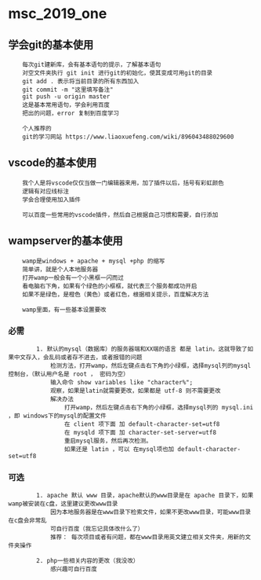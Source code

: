 # msc_2019_one

 ## 学会git的基本使用
        每次git建新库，会有基本语句的提示，了解基本语句
        对空文件夹执行 git init 进行git的初始化，使其变成可用git的目录
        git add . 表示将当前目录的所有东西加入
        git commit -m "这里填写备注"
        git push -u origin master
        这是基本常用语句，学会利用百度
        把出的问题，error 复制到百度学习
        
        个人推荐的
        git的学习网站 https://www.liaoxuefeng.com/wiki/896043488029600 
## vscode的基本使用
        我个人是将vscode仅仅当做一门编辑器来用，加了插件以后，括号有彩虹颜色
        逻辑有对应线标注
        学会合理使用加入插件

        可以百度一些常用的vscode插件，然后自己根据自己习惯和需要，自行添加

## wampserver的基本使用
        wamp是windows + apache + mysql +php 的缩写
        简单讲，就是个人本地服务器
        打开wamp一般会有一个小黑框一闪而过
        看电脑右下角，如果有个绿色的小框框，就代表三个服务都成功开启
        如果不是绿色，是橙色（黄色）或者红色，根据相关提示，百度解决方法

        wamp里面，有一些基本设置要改

### 必需
            1. 默认的mysql（数据库）的服务器端和XX端的语言 都是 latin，这就导致了如果中文存入，会乱码或者存不进去，或者报错的问题
                检测方法，打开wamp，然后左键点击右下角的小绿框，选择mysql列的mysql控制台，（默认用户名是 root ， 密码为空）
                输入命令 show variables like "character%";
                观察，如果是latin就需要更改，如果都是 utf-8 则不需要更改
                解决办法
                    打开wamp，然后左键点击右下角的小绿框，选择mysql列的 mysql.ini ，即 windows下的mysql的配置文件
                    在 client 项下面 加 default-character-set=utf8
                    在 mysqld 项下面 加 character-set-server=utf8
                    重启mysql服务，然后再次检测。
                    如果还是 latin ，可以 在mysql项也加 default-character-set=utf8
        
### 可选
            1. apache 默认 www 目录，apache默认的www目录是在 apache 目录下，如果wamp被安装在c盘，这里建议更改www目录
                因为本地服务器是在www目录下检索文件，如果不更改www目录，可能www目录在c盘会非常乱
                可自行百度（我忘记具体改什么了）
                推荐： 每次项目或者有问题，都在www目录用英文建立相关文件夹，用新的文件夹操作
            
            2. php一些相关内容的更改（我没改）
                感兴趣可自行百度

